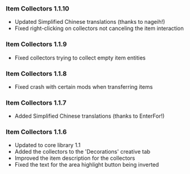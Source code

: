 ### Item Collectors 1.1.10
- Updated Simplified Chinese translations (thanks to nageih!)
- Fixed right-clicking on collectors not canceling the item interaction

### Item Collectors 1.1.9
- Fixed collectors trying to collect empty item entities

### Item Collectors 1.1.8
- Fixed crash with certain mods when transferring items

### Item Collectors 1.1.7
- Added Simplified Chinese translations (thanks to EnterFor!)

### Item Collectors 1.1.6
- Updated to core library 1.1
- Added the collectors to the 'Decorations' creative tab
- Improved the item description for the collectors
- Fixed the text for the area highlight button being inverted
